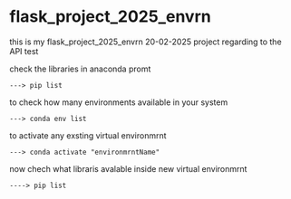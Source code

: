 # flask_project_2025_envrn
this is my flask_project_2025_envrn 20-02-2025 project regarding to the API test

check the libraries in anaconda promt

```
---> pip list 
```

to check how many environments available in your system
```
---> conda env list
```

to activate any exsting virtual environmrnt 
```
---> conda activate "environmrntName"
```
now chech what libraris avalable inside new virtual environmrnt
```
----> pip list
```